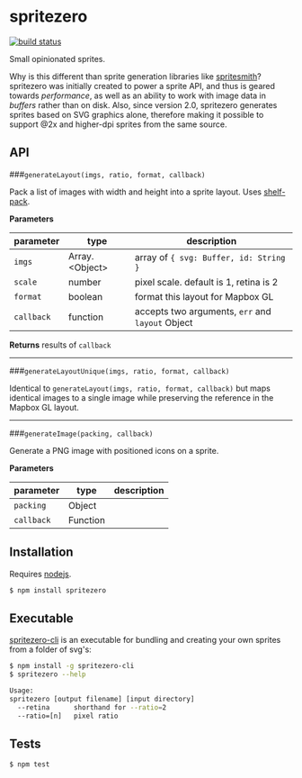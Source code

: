 # spritezero

[![build status](https://secure.travis-ci.org/mapbox/spritezero.svg)](http://travis-ci.org/mapbox/spritezero)

Small opinionated sprites.

Why is this different than sprite generation libraries like [spritesmith](https://github.com/Ensighten/spritesmith)?
spritezero was initially created to power a sprite API, and thus is geared towards
_performance_, as well as an ability to work with image data in _buffers_
rather than on disk. Also, since version 2.0, spritezero generates sprites
based on SVG graphics alone, therefore making it possible to support @2x
and higher-dpi sprites from the same source.


## API

###`generateLayout(imgs, ratio, format, callback)`

Pack a list of images with width and height into a sprite layout.
Uses [shelf-pack](https://github.com/mapbox/shelf-pack).

**Parameters**

| parameter  | type              | description                            |
| ---------- | ----------------- | -------------------------------------- |
| `imgs`     | Array\.\<Object\> | array of `{ svg: Buffer, id: String }` |
| `scale`    | number            | pixel scale. default is 1, retina is 2 |
| `format`   | boolean           | format this layout for Mapbox GL       |
| `callback` | function          | accepts two arguments, `err` and `layout` Object |

**Returns** results of `callback`

---

###`generateLayoutUnique(imgs, ratio, format, callback)`

Identical to `generateLayout(imgs, ratio, format, callback)` but maps identical images to a single 
image while preserving the reference in the Mapbox GL layout.

---

###`generateImage(packing, callback)`

Generate a PNG image with positioned icons on a sprite.

**Parameters**

| parameter  | type     | description |
| ---------- | -------- | ----------- |
| `packing`  | Object   |             |
| `callback` | Function |             |


## Installation

Requires [nodejs](http://nodejs.org/).

```sh
$ npm install spritezero
```

## Executable

[spritezero-cli](https://github.com/mapbox/spritezero-cli) is an executable for bundling and creating your own sprites from a folder of svg's:

```bash
$ npm install -g spritezero-cli
$ spritezero --help

Usage:
spritezero [output filename] [input directory]
  --retina      shorthand for --ratio=2
  --ratio=[n]   pixel ratio
```

## Tests

```sh
$ npm test
```
